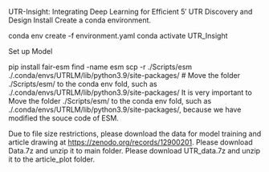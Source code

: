 UTR-Insight: Integrating Deep Learning for Efficient 5′ UTR Discovery and Design
Install
Create a conda environment.

conda env create -f environment.yaml
conda activate UTR_Insight

Set up Model

pip install fair-esm
find -name esm
scp -r ./Scripts/esm ./.conda/envs/UTRLM/lib/python3.9/site-packages/ # Move the folder ./Scripts/esm/ to the conda env fold, such as ./.conda/envs/UTRLM/lib/python3.9/site-packages/
It is very important to Move the folder ./Scripts/esm/ to the conda env fold, such as ./.conda/envs/UTRLM/lib/python3.9/site-packages/, because we have modified the souce code of ESM.

Due to file size restrictions, please download the data for model training and article drawing at https://zenodo.org/records/12900201. Please download Data.7z and unzip it to main folder. Please download UTR_data.7z and unzip it to the article_plot folder.
